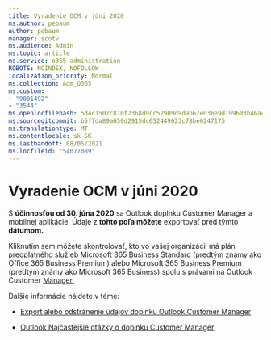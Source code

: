 ```yaml
---
title: Vyradenie OCM v júni 2020
ms.author: pebaum
author: pebaum
manager: scotv
ms.audience: Admin
ms.topic: article
ms.service: o365-administration
ROBOTS: NOINDEX, NOFOLLOW
localization_priority: Normal
ms.collection: Adm_O365
ms.custom:
- "9001492"
- "3544"
ms.openlocfilehash: 5d4c1507c810f2368d9cc52909d9d9b67e036e9d199603b46a4e992a41df898e
ms.sourcegitcommit: b5f7da89a650d2915dc652449623c78be6247175
ms.translationtype: MT
ms.contentlocale: sk-SK
ms.lasthandoff: 08/05/2021
ms.locfileid: "54077089"
---
```

# <a name="ocm-to-be-retired-june-2020"></a>Vyradenie OCM v júni 2020


S **účinnosťou od 30. júna 2020** sa Outlook doplnku Customer Manager a mobilnej aplikácie. Údaje z **tohto poľa môžete** exportovať pred týmto **dátumom.**  

Kliknutím sem môžete skontrolovať, kto vo vašej organizácii má plán predplatného služieb Microsoft 365 Business Standard (predtým známy ako Office 365 Business Premium) alebo Microsoft 365 Business Premium (predtým známy ako Microsoft 365 Business) spolu s právami na Outlook Customer [Manager.](https://admin.microsoft.com/AdminPortal/Home?ref=/users)

Ďalšie informácie nájdete v téme:

- [Export alebo odstránenie údajov doplnku Outlook Customer Manager](https://support.office.com/article/1a421cb4-e8de-4b44-bfb8-710b92820439)

- [Outlook Najčastejšie otázky o doplnku Customer Manager](https://techcommunity.microsoft.com/t5/outlook-customer-manager/faq-frequently-asked-questions-about-outlook-customer-manager/m-p/29680)
